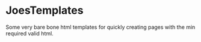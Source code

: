 JoesTemplates
=============

Some very bare bone html templates for quickly creating pages with the min required valid html.
